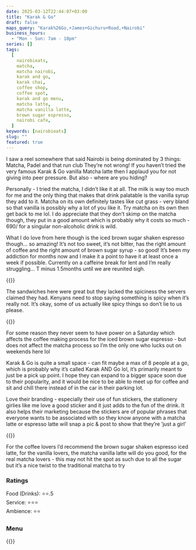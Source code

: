 ```yaml
---
date: 2025-03-12T22:44:07+03:00
title: "Karak & Go"
draft: false
maps_query: "Karak%26Go,+James+Gichuru+Road,+Nairobi"
business_hours:
  - "Mon - Sun: 7am - 10pm"
series: []
tags:
  [
    nairobieats,
    matcha,
    matcha nairobi,
    karak and go,
    karak chai,
    coffee shop,
    coffee spot,
    karak and go menu,
    matcha latte,
    matcha vanilla latte,
    brown sugar espresso,
    nairobi cafe,
  ]
keywords: [nairobieats]
slug: ""
featured: true
---
```


I saw a reel somewhere that said Nairobi is being dominated by 3 things: Matcha, Padel and that run club They’re not wrong! If you haven’t tried the very famous Karak & Go vanilla Matcha latte then I applaud you for not giving into peer pressure. But also - where are you hiding?

Personally - I tried the matcha, I didn’t like it at all. The milk is way too much for me and the only thing that makes that drink palatable is the vanilla syrup they add to it. Matcha on its own definitely tastes like cut grass - very bland so that vanilla is possibly why a lot of you like it. Try matcha on its own then get back to me lol. I do appreciate that they don’t skimp on the matcha though, they put in a good amount which is probably why it costs so much - 690/ for a singular non-alcoholic drink is wild.

What I do love from here though is the iced brown sugar shaken espresso though… so amazing! It’s not too sweet, it’s not bitter, has the right amount of coffee and the right amount of brown sugar syrup - so good! It’s been my addiction for months now and I make it a point to have it at least once a week if possible. Currently on a caffeine break for lent and I’m really struggling… T minus 1.5months until we are reunited sigh.

{{<image-gallery key="karak-and-go" titles="karak-01 karak-05 karak-08 karak-09">}}

The sandwiches here were great but they lacked the spiciness the servers claimed they had. Kenyans need to stop saying something is spicy when it’s really not. It’s okay, some of us actually like spicy things so don’t lie to us please.

{{<image-gallery key="karak-and-go" titles="karak-02 karak-03 karak-04">}}

For some reason they never seem to have power on a Saturday which affects the coffee making process for the iced brown sugar espresso - but does not affect the matcha process so I’m the only one who lucks out on weekends here lol

Karak & Go is quite a small space - can fit maybe a max of 8 people at a go, which is probably why it’s called Karak AND Go lol, it’s primarily meant to just be a pick up point. I hope they can expand to a bigger space soon due to their popularity, and it would be nice to be able to meet up for coffee and sit and chill there instead of in the car in their parking lot.

Love their branding - especially their use of fun stickers, the stationery girlies like me love a good sticker and it just adds to the fun of the drink. It also helps their marketing because the stickers are of popular phrases that everyone wants to be associated with so they know anyone with a matcha latte or espresso latte will snap a pic & post to show that they’re ’just a girl’

{{<image-gallery key="karak-and-go" titles="karak-08 karak-06 karak-07">}}

For the coffee lovers I’d recommend the brown sugar shaken espresso iced latte, for the vanilla lovers, the matcha vanilla latte will do you good, for the real matcha lovers - this may not hit the spot as such due to all the sugar but it’s a nice twist to the traditional matcha to try

### Ratings

Food (Drinks): ⭐️⭐️.5<br>
Service: ⭐️️⭐️⭐️<br>
Ambience: ⭐⭐️<br>

### Menu

{{<remote-image-gallery key="karak-and-go-menu">}}
